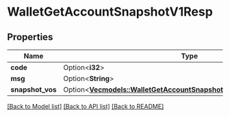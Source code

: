 # WalletGetAccountSnapshotV1Resp

## Properties

Name | Type | Description | Notes
------------ | ------------- | ------------- | -------------
**code** | Option<**i32**> |  | [optional]
**msg** | Option<**String**> |  | [optional]
**snapshot_vos** | Option<[**Vec<models::WalletGetAccountSnapshotV1RespSnapshotVosInner>**](WalletGetAccountSnapshotV1Resp_snapshotVos_inner.md)> |  | [optional]

[[Back to Model list]](../README.md#documentation-for-models) [[Back to API list]](../README.md#documentation-for-api-endpoints) [[Back to README]](../README.md)


